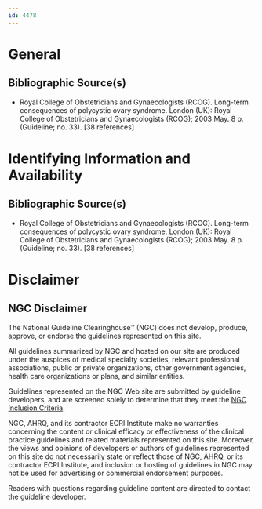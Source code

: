 ```yaml
---
id: 4478
---
```


# General

## Bibliographic Source(s)

- Royal College of Obstetricians and Gynaecologists (RCOG). Long-term consequences of polycystic ovary syndrome. London (UK): Royal College of Obstetricians and Gynaecologists (RCOG); 2003 May. 8 p. (Guideline; no. 33). [38 references]

# Identifying Information and Availability

## Bibliographic Source(s)

- Royal College of Obstetricians and Gynaecologists (RCOG). Long-term consequences of polycystic ovary syndrome. London (UK): Royal College of Obstetricians and Gynaecologists (RCOG); 2003 May. 8 p. (Guideline; no. 33). [38 references]

# Disclaimer

## NGC Disclaimer

The National Guideline Clearinghouse™ (NGC) does not develop, produce, approve, or endorse the guidelines represented on this site.

All guidelines summarized by NGC and hosted on our site are produced under the auspices of medical specialty societies, relevant professional associations, public or private organizations, other government agencies, health care organizations or plans, and similar entities.

Guidelines represented on the NGC Web site are submitted by guideline developers, and are screened solely to determine that they meet the [NGC Inclusion Criteria](/help-and-about/summaries/inclusion-criteria).

NGC, AHRQ, and its contractor ECRI Institute make no warranties concerning the content or clinical efficacy or effectiveness of the clinical practice guidelines and related materials represented on this site. Moreover, the views and opinions of developers or authors of guidelines represented on this site do not necessarily state or reflect those of NGC, AHRQ, or its contractor ECRI Institute, and inclusion or hosting of guidelines in NGC may not be used for advertising or commercial endorsement purposes.

Readers with questions regarding guideline content are directed to contact the guideline developer.

